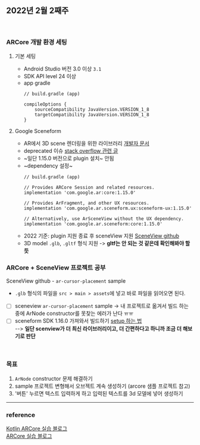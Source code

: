 ## 2022년 2월 2째주

<br>

### ARCore 개발 환경 세팅
1. 기본 세팅
    - Android Studio 버전 3.0 이상 `3.1`
    - SDK API level 24 이상 
    - app gradle 
        ```
        // build.gradle (app) 

        compileOptions {
            sourceCompatibility JavaVersion.VERSION_1_8
            targetCompatibility JavaVersion.VERSION_1_8
        }
        ```

2. Google Sceneform 
    - AR에서 3D scene 렌더링을 위한 라이브러리 [개발자 문서](https://developers.google.com/sceneform/develop)
    - deprecated 이슈 [stack overflow 관련 글](https://stackoverflow.com/questions/62453399/google-sceneform-is-it-deprecated-any-replacement)
    - ~일단 1.15.0 버전으로 plugin 설치~ 안됨
    - ~dependency 설정~
        ```
        // build.gradle (app)
        
        // Provides ARCore Session and related resources.
        implementation 'com.google.ar:core:1.15.0'

        // Provides ArFragment, and other UX resources.
        implementation 'com.google.ar.sceneform.ux:sceneform-ux:1.15.0'

        // Alternatively, use ArSceneView without the UX dependency.
        implementation 'com.google.ar.sceneform:core:1.15.0'
        ```
    - 2022 기준: plugin 지원 종료 후 sceneView 지원 [SceneView github](https://github.com/SceneView/sceneview-android)
    - 3D model `.glb`, `.gltf` 형식 지원 -> **gltf는 안 되는 것 같은데 확인해봐야 할 듯**


### ARCore + SceneView 프로젝트 공부
SceneView github - `ar-cursor-placement` sample
- `.glb` 형식의 파일을 `src > main > assets`에 넣고 바로 파일을 읽어오면 된다.

- [ ] sceneview `ar-cursor-placement` sample -> 내 프로젝트로 옮겨서 빌드 하는 중에 ArNode constructor를 못찾는 에러가 난다 ㅠㅠ
- [ ] sceneform SDK 1.16.0 가져와서 빌드하기 [setup 하는 법](https://github.com/google-ar/sceneform-android-sdk/blob/master/README.md)   
    --> **일단 scenview가 더 최신 라이브러리이고, 더 간편하다고 하니까 조금 더 해보기로 판단**

<br>

### 목표  
1. `ArNode` constructor 문제 해결하기
2. sample 프로젝트 변형해서 오브젝트 계속 생성하기 (arcore 샘플 프로젝트 참고)
3. '버튼' 누르면 텍스트 입력하게 하고 입력된 텍스트를 3d 모델에 넣어 생성하기 



--- 
### reference

[Kotlin ARCore 실습 블로그](https://kangmin1012.tistory.com/28?category=879935)  
[ARCore 실습 블로그](https://aidalab.tistory.com/59)